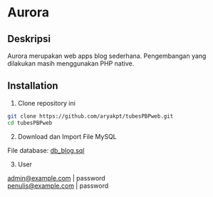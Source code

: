 # Aurora

## Deskripsi

Aurora merupakan  web apps blog sederhana. Pengembangan yang dilakukan masih menggunakan PHP native.

## Installation

1. Clone repository ini

```bash
git clone https://github.com/aryakpt/tubesPBPweb.git
cd tubesPBPweb
```

2. Download dan Import File MySQL

File database: [db_blog.sql](https://drive.google.com/file/d/1WuTQEZpfEUMzgpPcRzZqcTj9ipamVcgc/view?usp=sharing)

3. User

admin@example.com | password <br>
penulis@example.com | password
